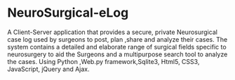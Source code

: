 # NeuroSurgical-eLog



A Client-Server application that provides a secure, private Neurosurgical case log used by surgeons to post, plan ,share and analyze their cases. The system contains a detailed and elaborate range of surgical fields specific to neurosurgery to aid the Surgeons and a multipurpose search tool to analyze the cases. Using Python ,Web.py framework,Sqlite3, Html5, CSS3, JavaScript, jQuery and Ajax.

